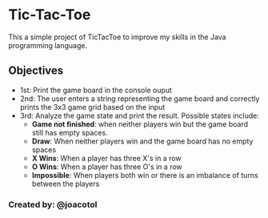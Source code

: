 # Tic-Tac-Toe

This a simple project of TicTacToe to improve my skills in the Java programming language.

## Objectives
- 1st: Print the game board in the console ouput
- 2nd: The user enters a string representing the game board and correctly prints the 3x3 game grid based on the input
- 3rd: Analyze the game state and print the result. Possible states include:
    - **Game not finished**: when neither players win but the game board still has empty spaces.
    - **Draw**: When neither players win and the game board has no empty spaces
    - **X Wins**: When a player has three X's in a row
    - **O Wins**: When a player has three O's in a row
    - **Impossible**: When players both win or there is an imbalance of turns between the players


### Created by: @joacotol
